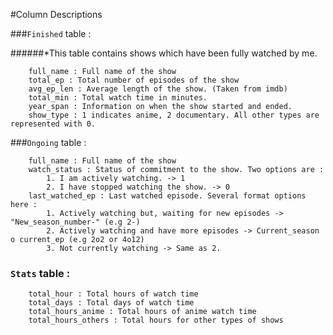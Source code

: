 #Column Descriptions

###`Finished` table :

######*This table contains shows which have been fully watched by me. 

		full_name : Full name of the show
		total_ep : Total number of episodes of the show 
		avg_ep_len : Average length of the show. (Taken from imdb)
		total_min : Total watch time in minutes.
		year_span : Information on when the show started and ended.
		show_type : 1 indicates anime, 2 documentary. All other types are represented with 0.
		
###`Ongoing` table : 

		full_name : Full name of the show
		watch_status : Status of commitment to the show. Two options are :
			1. I am actively watching. -> 1  	
			2. I have stopped watching the show. -> 0  
		last_watched_ep : Last watched episode. Several format options here : 
			1. Actively watching but, waiting for new episodes -> "New_season_number-" (e.g 2-)
			2. Actively watching and have more episodes -> Current_season o current_ep (e.g 2o2 or 4o12) 
			3. Not currently watching -> Same as 2.
			
### `Stats` table : 
		total_hour : Total hours of watch time 
		total_days : Total days of watch time 
		total_hours_anime : Total hours of anime watch time 
		total_hours_others : Total hours for other types of shows